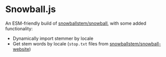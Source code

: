 # Snowball.js

An ESM-friendly build of [snowballstem/snowball](https://github.com/snowballstem/snowball), with some added functionality:
* Dynamically import stemmer by locale
* Get stem words by locale (`stop.txt` files from [snowballstem/snowball-website](https://github.com/snowballstem/snowball-website))
